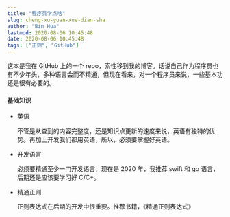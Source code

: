 ```yaml
---
title: "程序员学点啥"
slug: cheng-xu-yuan-xue-dian-sha
author: "Bin Hua"
lastmod: 2020-08-06 10:45:48
date: 2020-08-06 10:45:48
tags: ["正则", "GitHub"]
---
```


这本是我在 GitHub 上的一个 repo，索性移到我的博客。话说自己作为程序员也有不少年头，多种语言会而不精通，但现在看来，对一个程序员来说，一些基本功还是很有必要的。

#### 基础知识

- 英语 
  
  不管是从查到的内容完整度，还是知识点更新的速度来说，英语有独特的优势。再加上开发我们都用英语，所以，必须要掌握好英语。
  
- 开发语言

  必须要精通至少一门开发语言，现在是 2020 年，我推荐 swift 和 go 语言，后期还是应该要学习好 C/C+。
  
- 精通正则

  正则表达式在后期的开发中很重要。推荐书籍，《精通正则表达式》
